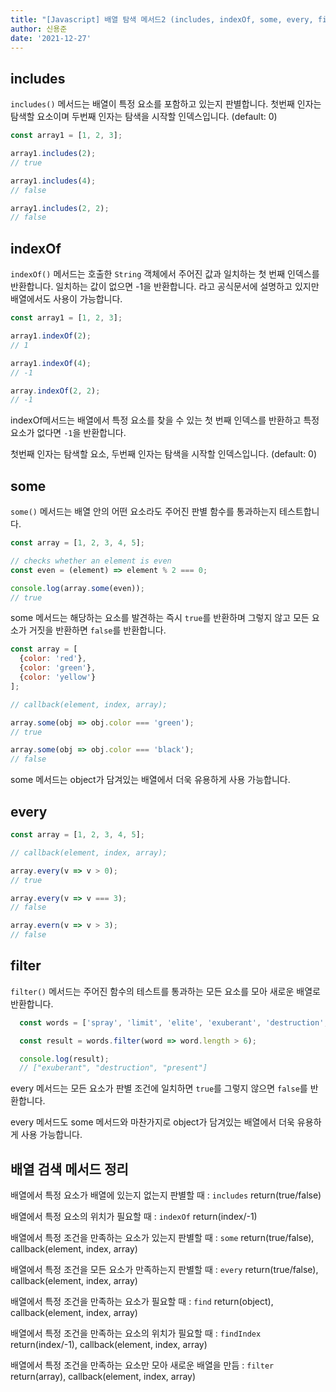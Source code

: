 ```yaml
---
title: "[Javascript] 배열 탐색 메서드2 (includes, indexOf, some, every, filter)"
author: 신용준
date: '2021-12-27'
---
```


## includes

`includes()` 메서드는 배열이 특정 요소를 포함하고 있는지 판별합니다.
첫번째 인자는 탐색할 요소이며 두번째 인자는 탐색을 시작할 인덱스입니다. (default: 0)

```js
const array1 = [1, 2, 3];

array1.includes(2);
// true

array1.includes(4);
// false

array1.includes(2, 2);
// false
```

## indexOf

`indexOf()` 메서드는 호출한 `String` 객체에서 주어진 값과 일치하는 첫 번째 인덱스를 반환합니다. 일치하는 값이 없으면 -1을 반환합니다.
라고 공식문서에 설명하고 있지만 배열에서도 사용이 가능합니다.

```js
const array1 = [1, 2, 3];

array1.indexOf(2);
// 1

array1.indexOf(4);
// -1

array.indexOf(2, 2);
// -1
```

indexOf메서드는 배열에서 특정 요소를 찾을 수 있는 첫 번째 인덱스를 반환하고 특정 요소가 없다면 `-1`을 반환합니다.

첫번째 인자는 탐색할 요소, 두번째 인자는 탐색을 시작할 인덱스입니다. (default: 0)

## some

`some()` 메서드는 배열 안의 어떤 요소라도 주어진 판별 함수를 통과하는지 테스트합니다.

```js
const array = [1, 2, 3, 4, 5];

// checks whether an element is even
const even = (element) => element % 2 === 0;

console.log(array.some(even));
// true
```

some 메서드는 해당하는 요소를 발견하는 즉시 `true`를 반환하며 그렇지 않고 모든 요소가 거짓을 반환하면 `false`를 반환합니다.

```js
const array = [
  {color: 'red'},
  {color: 'green'},
  {color: 'yellow'}
];

// callback(element, index, array);

array.some(obj => obj.color === 'green');
// true

array.some(obj => obj.color === 'black');
// false
```

some 메서드는 object가 담겨있는 배열에서 더욱 유용하게 사용 가능합니다.

## every

```js
const array = [1, 2, 3, 4, 5];

// callback(element, index, array);

array.every(v => v > 0);
// true

array.every(v => v === 3);
// false

array.evern(v => v > 3);
// false
```

## filter

`filter()` 메서드는 주어진 함수의 테스트를 통과하는 모든 요소를 모아 새로운 배열로 반환합니다.

```js
  const words = ['spray', 'limit', 'elite', 'exuberant', 'destruction', 'present'];

  const result = words.filter(word => word.length > 6);

  console.log(result);
  // ["exuberant", "destruction", "present"]
```

every 메서드는 모든 요소가 판별 조건에 일치하면 `true`를 그렇지 않으면 `false`를 반환합니다.

every 메서드도 some 메서드와 마찬가지로 object가 담겨있는 배열에서 더욱 유용하게 사용 가능합니다.

## 배열 검색 메서드 정리

배열에서 특정 요소가 배열에 있는지 없는지 판별할 때 : `includes` return(true/false)

배열에서 특정 요소의 위치가 필요할 때 : `indexOf` return(index/-1)

배열에서 특정 조건을 만족하는 요소가 있는지 판별할 때 : `some` return(true/false), callback(element, index, array)

배열에서 특정 조건을 모든 요소가 만족하는지 판별할 때 : `every` return(true/false), callback(element, index, array)

배열에서 특정 조건을 만족하는 요소가 필요할 때 : `find` return(object), callback(element, index, array)

배열에서 특정 조건을 만족하는 요소의 위치가 필요할 때 : `findIndex` return(index/-1), callback(element, index, array)

배열에서 특정 조건을 만족하는 요소만 모아 새로운 배열을 만듬 : `filter` return(array), callback(element, index, array)